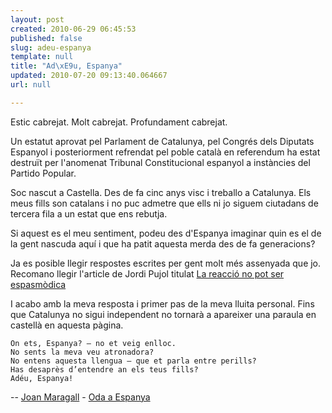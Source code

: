```yaml
---
layout: post
created: 2010-06-29 06:45:53
published: false
slug: adeu-espanya
template: null
title: "Ad\xE9u, Espanya"
updated: 2010-07-20 09:13:40.064667
url: null

---
```


Estic cabrejat. Molt cabrejat. Profundament cabrejat.

Un estatut aprovat pel Parlament de Catalunya, pel Congrés dels Diputats Espanyol i posteriorment refrendat pel poble català en referendum ha estat destruït per l'anomenat Tribunal Constitucional espanyol a instàncies del Partido Popular.

Soc nascut a Castella. Des de fa cinc anys visc i treballo a Catalunya. Els meus fills son catalans i no puc admetre que ells ni jo siguem ciutadans de tercera fila a un estat que ens rebutja.

Si aquest es el meu sentiment, podeu des d'Espanya imaginar quin es el de la gent nascuda aquí i que ha patit aquesta merda des de fa generacions?

Ja es posible llegir respostes escrites per gent molt més assenyada que jo. Recomano llegir l'article de Jordi Pujol titulat [La reacció no pot ser espasmòdica][ajp]

I acabo amb la meva resposta i primer pas de la meva lluita personal. Fins que Catalunya no sigui independent no tornarà a apareixer una paraula en castellà en aquesta pàgina.



    On ets, Espanya? – no et veig enlloc. 
    No sents la meva veu atronadora? 
    No entens aquesta llengua – que et parla entre perills? 
    Has desaprès d’entendre an els teus fills? 
    Adéu, Espanya!

-- [Joan Maragall][jm] - [Oda a Espanya][ae]


[jm]: http://ca.wikipedia.org/wiki/Joan_Maragall
[ae]: http://perso.wanadoo.es/lipmic/Poecat/maragall.htm#Oda%20a%20Espanya
[ajp]: http://www.jordipujol.cat/ca/jp/articles/8466
